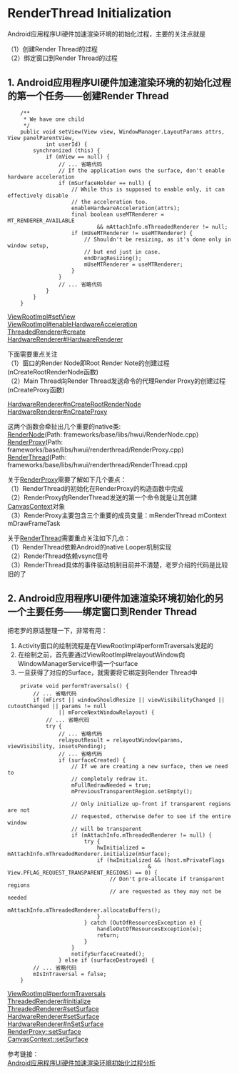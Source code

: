 # RenderThread Initialization

Android应用程序UI硬件加速渲染环境的初始化过程，主要的关注点就是

（1）创建Render Thread的过程  
（2）绑定窗口到Render Thread的过程  

## 1. Android应用程序UI硬件加速渲染环境的初始化过程的第一个任务——创建Render Thread

```
    /**
     * We have one child
     */
    public void setView(View view, WindowManager.LayoutParams attrs, View panelParentView,
            int userId) {
        synchronized (this) {
            if (mView == null) {
                // ... 省略代码
                // If the application owns the surface, don't enable hardware acceleration
                if (mSurfaceHolder == null) {
                    // While this is supposed to enable only, it can effectively disable
                    // the acceleration too.
                    enableHardwareAcceleration(attrs);
                    final boolean useMTRenderer = MT_RENDERER_AVAILABLE
                            && mAttachInfo.mThreadedRenderer != null;
                    if (mUseMTRenderer != useMTRenderer) {
                        // Shouldn't be resizing, as it's done only in window setup,
                        // but end just in case.
                        endDragResizing();
                        mUseMTRenderer = useMTRenderer;
                    }
                }
                // ... 省略代码
            }
        }
    }

```
[ViewRootImpl#setView][setView]  
[ViewRootImpl#enableHardwareAcceleration][enableHardwareAcceleration]  
[ThreadedRenderer#create][ThreadedRendererCreadte]  
[HardwareRenderer#HardwareRenderer][HardwareRenderer]  

下面需要重点关注  
（1）窗口的Render Node即Root Render Note的创建过程(nCreateRootRenderNode函数)  
（2）Main Thread向Render Thread发送命令的代理Render Proxy的创建过程(nCreateProxy函数)  

[HardwareRenderer#nCreateRootRenderNode][android_view_ThreadedRenderer_createRootRenderNode]  
[HardwareRenderer#nCreateProxy][android_view_ThreadedRenderer_createProxy]  

这两个函数会牵扯出几个重要的native类:  
[RenderNode][RenderNodeLink](Path: frameworks/base/libs/hwui/RenderNode.cpp)  
[RenderProxy][RenderProxyLink](Path: frameworks/base/libs/hwui/renderthread/RenderProxy.cpp)  
[RenderThread][RenderThreadLink](Path: frameworks/base/libs/hwui/renderthread/RenderThread.cpp)  

关于[RenderProxy][RenderProxyLink]需要了解如下几个要点：  
（1）RenderThread的初始化在RenderProxy的构造函数中完成  
（2）RenderProxy向RenderThread发送的第一个命令就是让其创建[CanvasContext][CanvasContextLink]对象  
（3）RenderProxy主要包含三个重要的成员变量：mRenderThread mContext mDrawFrameTask

关于[RenderThread][RenderThreadLink]需要重点关注如下几点：  
（1）RenderThread依赖Android的native Looper机制实现  
（2）RenderThread依赖vsync信号  
（3）RenderThread具体的事件驱动机制目前并不清楚，老罗介绍的代码是比较旧的了  

## 2. Android应用程序UI硬件加速渲染环境初始化的另一个主要任务——绑定窗口到Render Thread

把老罗的原话整理一下，非常有用：  
1. Activity窗口的绘制流程是在ViewRootImpl#performTraversals发起的  
2. 在绘制之前，首先要通过ViewRootImpl#relayoutWindow向WindowManagerService申请一个surface  
3. 一旦获得了对应的Surface，就需要将它绑定到Render Thread中  
```
    private void performTraversals() {
        // ... 省略代码
        if (mFirst || windowShouldResize || viewVisibilityChanged || cutoutChanged || params != null
                || mForceNextWindowRelayout) {
            // ... 省略代码
            try {
                // ... 省略代码
                relayoutResult = relayoutWindow(params, viewVisibility, insetsPending);
                // ... 省略代码
                if (surfaceCreated) {
                    // If we are creating a new surface, then we need to
                    // completely redraw it.
                    mFullRedrawNeeded = true;
                    mPreviousTransparentRegion.setEmpty();

                    // Only initialize up-front if transparent regions are not
                    // requested, otherwise defer to see if the entire window
                    // will be transparent
                    if (mAttachInfo.mThreadedRenderer != null) {
                        try {
                            hwInitialized = mAttachInfo.mThreadedRenderer.initialize(mSurface);
                            if (hwInitialized && (host.mPrivateFlags
                                            & View.PFLAG_REQUEST_TRANSPARENT_REGIONS) == 0) {
                                // Don't pre-allocate if transparent regions
                                // are requested as they may not be needed
                                mAttachInfo.mThreadedRenderer.allocateBuffers();
                            }
                        } catch (OutOfResourcesException e) {
                            handleOutOfResourcesException(e);
                            return;
                        }
                    }
                    notifySurfaceCreated();
                } else if (surfaceDestroyed) {
        // ... 省略代码
        mIsInTraversal = false;
    }
```
[ViewRootImpl#performTraversals][performTraversals]  
[ThreadedRenderer#initialize][initialize]  
[ThreadedRenderer#setSurface][setSurface]  
[HardwareRenderer#setSurface][setSurface1]  
[HardwareRenderer#nSetSurface][nSetSurface]  
[RenderProxy::setSurface][setSurface3]  
[CanvasContext::setSurface][setSurface4]  












参考链接：  
[Android应用程序UI硬件加速渲染环境初始化过程分析](https://blog.csdn.net/luoshengyang/article/details/45769759)




[setView]:https://cs.android.com/android/platform/superproject/+/master:frameworks/base/core/java/android/view/ViewRootImpl.java;l=977
[enableHardwareAcceleration]:https://cs.android.com/android/platform/superproject/+/master:frameworks/base/core/java/android/view/ViewRootImpl.java;l=1298


[ThreadedRendererCreadte]:https://cs.android.com/android/platform/superproject/+/master:frameworks/base/core/java/android/view/ThreadedRenderer.java;l=252
[HardwareRenderer]:https://cs.android.com/android/platform/superproject/+/master:frameworks/base/graphics/java/android/graphics/HardwareRenderer.java;l=157
[android_view_ThreadedRenderer_createRootRenderNode]:https://cs.android.com/android/platform/superproject/+/master:frameworks/base/libs/hwui/jni/android_graphics_HardwareRenderer.cpp;l=138
[android_view_ThreadedRenderer_createProxy]:https://cs.android.com/android/platform/superproject/+/master:frameworks/base/libs/hwui/jni/android_graphics_HardwareRenderer.cpp;l=145

[RenderNodeLink]:https://cs.android.com/android/platform/superproject/+/master:frameworks/base/libs/hwui/RenderNode.cpp
[RenderProxyLink]:https://cs.android.com/android/platform/superproject/+/master:frameworks/base/libs/hwui/renderthread/RenderProxy.cpp;l=36
[RenderThreadLink]:https://cs.android.com/android/platform/superproject/+/master:frameworks/base/libs/hwui/renderthread/RenderThread.cpp;l=127

[CanvasContextLink]:https://cs.android.com/android/platform/superproject/+/master:frameworks/base/libs/hwui/renderthread/CanvasContext.cpp;l=59

[performTraversals]:https://cs.android.com/android/platform/superproject/+/master:frameworks/base/core/java/android/view/ViewRootImpl.java;l=2718
[initialize]:https://cs.android.com/android/platform/superproject/+/master:frameworks/base/core/java/android/view/ThreadedRenderer.java;l=361
[setSurface]:https://cs.android.com/android/platform/superproject/+/master:frameworks/base/core/java/android/view/ThreadedRenderer.java;l=410
[setSurface1]:https://cs.android.com/android/platform/superproject/+/master:frameworks/base/graphics/java/android/graphics/HardwareRenderer.java;l=299
[nSetSurface]:https://cs.android.com/android/platform/superproject/+/master:frameworks/base/libs/hwui/jni/android_graphics_HardwareRenderer.cpp;l=174
[setSurface3]:https://cs.android.com/android/platform/superproject/+/master:frameworks/base/libs/hwui/renderthread/RenderProxy.cpp;l=79
[setSurface4]:https://cs.android.com/android/platform/superproject/+/master:frameworks/base/libs/hwui/renderthread/CanvasContext.cpp;l=157